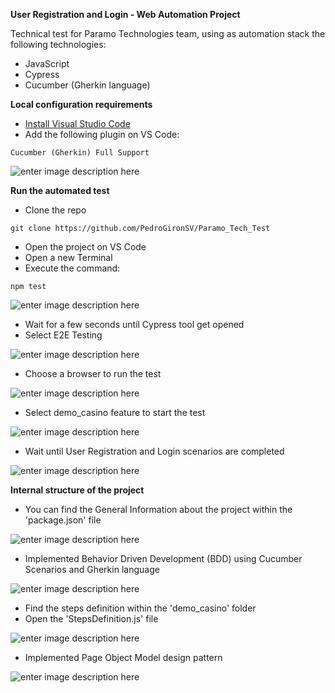 **User Registration and Login - Web Automation Project**

Technical test for Paramo Technologies team, using as automation stack the following technologies:

- JavaScript
- Cypress
- Cucumber (Gherkin language)

**Local configuration requirements**

 - [Install Visual Studio Code](https://code.visualstudio.com/download)
 - Add the following plugin on VS Code:

```
Cucumber (Gherkin) Full Support
```
![enter image description here](https://blogger.googleusercontent.com/img/b/R29vZ2xl/AVvXsEhJ9_ljOrxrLIRfShmahTPZjHmRqEdmiQRB_frHxEgUWtqPLtCIj0ThuAdJ_ii5lgQQxMKUk2WH3ZatPCOAWYTrwiCZSfdJ4a4E9j8I5yonmBhBpZpol5XBFjuYjDL6ofDRCwz-nOaZ5Ay53QFoKX3BVDEloX7YalHcwD0mqI18VKLKWtUIEpc2Gbi4jg/w640-h264/Cucumber_Ext.PNG)

**Run the automated test**

 - Clone the repo
 
```
git clone https://github.com/PedroGironSV/Paramo_Tech_Test
```
- Open the project on VS Code
- Open a new Terminal
- Execute the command:

```
npm test
```

![enter image description here](https://blogger.googleusercontent.com/img/b/R29vZ2xl/AVvXsEiHtKLbecRHaL_6hbkqT5nKvFoldwWX0xi4Z8OcIF_sEhgp6SnnQEZjSmxQdZHDvb2jAOo9K9OJobc2D59nc40UwqlT_VWRcKgsU4qIgZfC8KljX6NH2aX3rYg9tEVc0M--b3SAEuurEm3N9PTCiSaVtgfy7CyZwi7_gRg_PTpj58FnhzHCL-TP6gEtng/w640-h360/5%20start.PNG)


- Wait for a few seconds until Cypress tool get opened
- Select E2E Testing

 ![enter image description here](https://blogger.googleusercontent.com/img/b/R29vZ2xl/AVvXsEgZ5Uc9M6qR5rPXSB9EwaB8a2EoE4D8EB4CFFK_QQzAaSYLcXyyp_30aKnKu-RZIELhjWfuhaRBdQL3jJ6lOEkWBoE19pkobiccRyY2HRjBbgK5wRdWtcpHWSstvJsCqpRtRDb5ccEBINH6lWmJXCBJXJXpTTHhcyv89jMAN4zdlfMf2zgBsbGK9TVztg/w640-h416/6%20e2e.PNG)

- Choose a browser to run the test

![enter image description here](https://blogger.googleusercontent.com/img/b/R29vZ2xl/AVvXsEjyEHxOC_rzdt8ccTTB-lXTDw2CegOfKILZgaHfJaUoLZAkyeEdM2PncHQtNnxnu63uvIJ_XgQrT5jtO_pMcSdWD91aX3vCG9ACEBK9PT4nWm59LssGJkHnJd6jFA6P_XbT_Ro6NJw7_5LD6gCxmGyJxf0yA4BfwCAuyrJNQ_Utwf6H9xG4hHoF0MEiMw/w640-h416/7%20browser.PNG)

- Select demo_casino feature to start the test

 ![enter image description here](https://blogger.googleusercontent.com/img/b/R29vZ2xl/AVvXsEiYImadw2_CyEQKsJCQ0PbV3mT3AXQwElGzd6S-j1sNsvlOA1KNqvBeUcue2MEifZVV3lcg_Macgcoa6CKPNMlSYXVuEFxsdg7N4IcQ86slmCYcDh_F2AEOz-Qgz4BSnevibqOr6J8vlh9oVNb67ZOJaTdzO6cF4ww1B6i70F12E9_hvtR1TMkp9oNsEg/w640-h344/8%20feature.PNG)

- Wait until User Registration and Login scenarios are completed

 ![enter image description here](https://blogger.googleusercontent.com/img/b/R29vZ2xl/AVvXsEioBXwn2bE6JFxRrLEx5PQUzPS9TGb5gBwivqg34FJFoi17AwRFosP6uBzCj0j8JUggNNX7zUhyHqI9yjDQpKDjScSSxWSFuZhI8jrAw1wfEEKP99XkyF2MHsQ77JYWIJKj-R9kuh5f33FJ0lyXheMMauII0lNVVtxyx4UTVLqO-uUCVytTdscG-30e_w/w640-h346/9%20execution.PNG)
 
 **Internal structure of the project**

- You can find the General Information about the project within the 'package.json' file

![enter image description here](https://blogger.googleusercontent.com/img/b/R29vZ2xl/AVvXsEgo3oBd1TByLE05usT7uIidIZZRVryWi7MR6sdIQKUedMoa0gVR8yck7n5hCY-HEUvxwjDBPcHV2AV76XbvcnzuhGPB9rgvcqgUPbW0bF-YyZNCxpfCRT83Yy0JcGkqC2uSfbc0vdxGyyvowM7XvzZ274iZ6iqmFd2LwtbP89tU4Bl4Nj-Vl6X_AZkuCw/w640-h332/1%20general%20info.PNG)

- Implemented Behavior Driven Development (BDD) using Cucumber Scenarios and Gherkin language

![enter image description here](https://blogger.googleusercontent.com/img/b/R29vZ2xl/AVvXsEj0PUvtZ4Wx8RXpzWw7x6R7n-aNrM9t7UuIxSR9v2ruh4uZu7qQv0c5oYEkvLscx-QFoSyUwt1sJe3o8ZJgqG6zf2zU70oDQHfXEIt2qzokAbxq_xX7kgftnx9WNs38qax7WDvS4FrSDXU1GX7a9bgEaw5li0ZgfvM0u7_JBhT4ilBXqdzE_Par-uWeZw/w640-h312/2%20feature%20file.PNG)

- Find the steps definition within the 'demo_casino' folder
- Open the 'StepsDefinition.js' file

![enter image description here](https://blogger.googleusercontent.com/img/b/R29vZ2xl/AVvXsEhfino-Fldi2PloB6-2vj_iL53haXiXVQtZyRzsIpu-u_zjTAzOY9Hh59Pwj5ObhbV3E3ge0TmeE2_oQMtiDUgBxAJNRs1TquW9MpKAxIYn8ddEXfG7SSaKTZJhEtLXatw0GOonXo8jA3ikn7iHTRH_soSQjSgXPqWrR06CC4nP1YJgBclijWgdugF-Bw/w640-h584/3%20steps%20def.PNG)

- Implemented Page Object Model design pattern

![enter image description here](https://blogger.googleusercontent.com/img/b/R29vZ2xl/AVvXsEiIx1OP82Q1DK7Q5aAKyoYtGqKB8lrekutpce2gCLh8sehyKhKQnRbte1RNGixegNg4pseoAYtzap61r1u3nP5C06RVzO4mE0MbapBWyKgzSlg9tHMRLNK6IgLbG6uUMDcCmlz4y87AwpxmnQQzbb2SVjhROh42oELdTOxSIpjRYNVu0ArQBKaAEy-0lQ/w640-h364/4%20pom.PNG)
